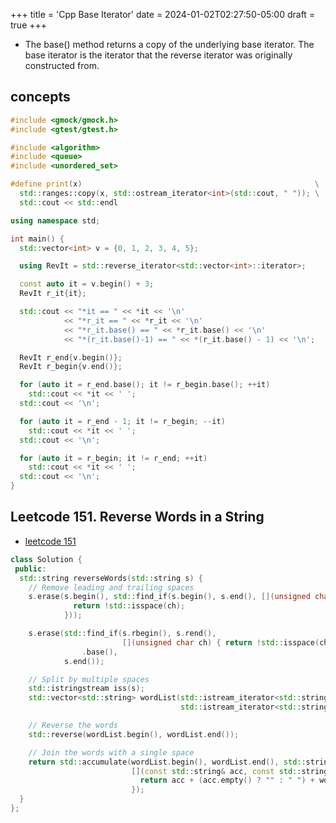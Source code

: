 +++
title = 'Cpp Base Iterator'
date = 2024-01-02T02:27:50-05:00
draft = true
+++

- The base() method returns a copy of the underlying base iterator. The base iterator is the iterator that the reverse iterator was originally constructed from.

## concepts
```c++
#include <gmock/gmock.h>
#include <gtest/gtest.h>

#include <algorithm>
#include <queue>
#include <unordered_set>

#define print(x)                                                    \
  std::ranges::copy(x, std::ostream_iterator<int>(std::cout, " ")); \
  std::cout << std::endl

using namespace std;

int main() {
  std::vector<int> v = {0, 1, 2, 3, 4, 5};

  using RevIt = std::reverse_iterator<std::vector<int>::iterator>;

  const auto it = v.begin() + 3;
  RevIt r_it{it};

  std::cout << "*it == " << *it << '\n'
            << "*r_it == " << *r_it << '\n'
            << "*r_it.base() == " << *r_it.base() << '\n'
            << "*(r_it.base()-1) == " << *(r_it.base() - 1) << '\n';

  RevIt r_end{v.begin()};
  RevIt r_begin{v.end()};

  for (auto it = r_end.base(); it != r_begin.base(); ++it)
    std::cout << *it << ' ';
  std::cout << '\n';

  for (auto it = r_end - 1; it != r_begin; --it)
    std::cout << *it << ' ';
  std::cout << '\n';

  for (auto it = r_begin; it != r_end; ++it) 
    std::cout << *it << ' ';
  std::cout << '\n';
}

```

## Leetcode 151. Reverse Words in a String
- [leetcode 151](https://leetcode.com/problems/reverse-words-in-a-string/)
```c++
class Solution {
 public:
  std::string reverseWords(std::string s) {
    // Remove leading and trailing spaces
    s.erase(s.begin(), std::find_if(s.begin(), s.end(), [](unsigned char ch) {
              return !std::isspace(ch);
            }));

    s.erase(std::find_if(s.rbegin(), s.rend(),
                         [](unsigned char ch) { return !std::isspace(ch); })
                .base(),
            s.end());

    // Split by multiple spaces
    std::istringstream iss(s);
    std::vector<std::string> wordList(std::istream_iterator<std::string>{iss},
                                      std::istream_iterator<std::string>());

    // Reverse the words
    std::reverse(wordList.begin(), wordList.end());

    // Join the words with a single space
    return std::accumulate(wordList.begin(), wordList.end(), std::string(),
                           [](const std::string& acc, const std::string& word) {
                             return acc + (acc.empty() ? "" : " ") + word;
                           });
  }
};
```